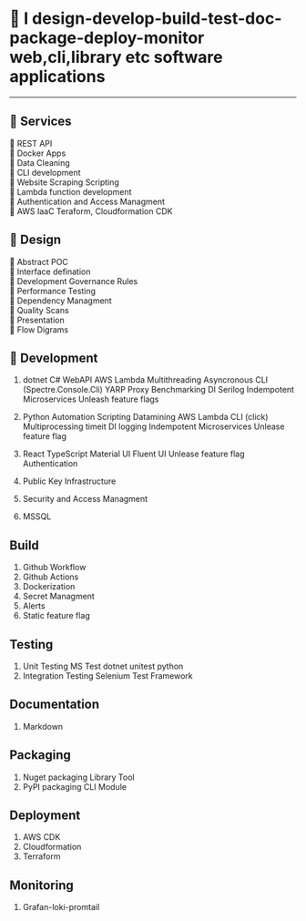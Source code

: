# :eyes: I design-develop-build-test-doc-package-deploy-monitor web,cli,library etc software applications
-------------------------------------------------------------------------

## :space_invader: Services 
 
:rocket: REST API \
:rocket: Docker Apps \
:rocket: Data Cleaning \
:rocket:  CLI development \
:rocket: Website Scraping Scripting \
:rocket: Lambda function development \
:rocket: Authentication and Access Managment \
:rocket: AWS IaaC Teraform, Cloudformation CDK

## :telescope: Design 
:memo: Abstract POC \
:memo: Interface defination \
:memo: Development Governance Rules \
:memo: Performance Testing \
:memo: Dependency Managment \
:memo: Quality Scans \
:memo: Presentation \
:memo: Flow Digrams

## :telescope: Development
1. dotnet C#
    WebAPI
    AWS Lambda
    Multithreading
    Asyncronous
    CLI (Spectre.Console.Cli)
    YARP Proxy
    Benchmarking
    DI
    Serilog
    Indempotent Microservices
    Unleash feature flags

2. Python
    Automation Scripting
    Datamining
    AWS Lambda
    CLI (click)
    Multiprocessing
    timeit
    DI
    logging
    Indempotent Microservices
    Unlease feature flag

3. React TypeScript
    Material UI
    Fluent UI
    Unlease feature flag
    Authentication

4. Public Key Infrastructure
5. Security and Access Managment
6. MSSQL

## Build
1. Github Workflow
2. Github Actions
3. Dockerization
4. Secret Managment
5. Alerts
6. Static feature flag

## Testing
1. Unit Testing
    MS Test dotnet
    unitest python
2. Integration Testing
    Selenium Test Framework

## Documentation
1. Markdown

## Packaging
1. Nuget packaging
    Library
    Tool
2. PyPI packaging
    CLI
    Module

## Deployment
1. AWS CDK 
2. Cloudformation
3. Terraform

## Monitoring
1. Grafan-loki-promtail
